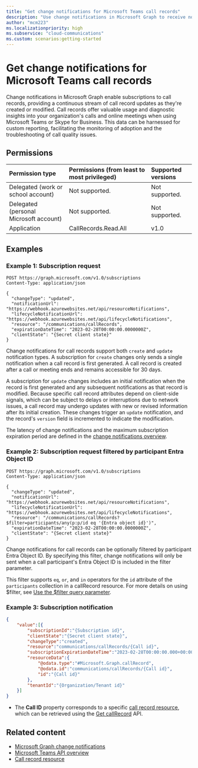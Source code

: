 ```yaml
---
title: "Get change notifications for Microsoft Teams call records"
description: "Use change notifications in Microsoft Graph to receive notifications for created and updated call records."
author: "mcm223"
ms.localizationpriority: high
ms.subservice: "cloud-communications"
ms.custom: scenarios:getting-started
---
```


# Get change notifications for Microsoft Teams call records

Change notifications in Microsoft Graph enable subscriptions to call records, providing a continuous stream of call record updates as they're created or modified. Call records offer valuable usage and diagnostic insights into your organization's calls and online meetings when using Microsoft Teams or Skype for Business. This data can be harnessed for custom reporting, facilitating the monitoring of adoption and the troubleshooting of call quality issues.

## Permissions

|Permission type      | Permissions (from least to most privileged)              | Supported versions |
|:--------------------|:---------------------------------------------------------|:-------------------|
|Delegated (work or school account) | Not supported. | Not supported. |
|Delegated (personal Microsoft account) | Not supported.    | Not supported. |
|Application | CallRecords.Read.All | v1.0 |

## Examples

### Example 1: Subscription request

```http
POST https://graph.microsoft.com/v1.0/subscriptions
Content-Type: application/json

{
  "changeType": "updated",
  "notificationUrl": "https://webhook.azurewebsites.net/api/resourceNotifications",
  "lifecycleNotificationUrl": "https://webhook.azurewebsites.net/api/lifecycleNotifications",
  "resource": "/communications/callRecords",
  "expirationDateTime": "2023-02-28T00:00:00.0000000Z",
  "clientState": "{Secret client state}"
}
```

Change notifications for call records support both `create` and `update` notification types. A subscription for `create` changes only sends a single notification when a call record is first generated. A call record is created after a call or meeting ends and remains accessible for 30 days. 

A subscription for `update` changes includes an initial notification when the record is first generated and any subsequent notifications as that record is modified. Because specific call record attributes depend on client-side signals, which can be subject to delays or interruptions due to network issues, a call record may undergo updates with new or revised information after its initial creation. These changes trigger an `update` notification, and the record's `version` field is incremented to indicate the modification.

The latency of change notifications and the maximum subscription expiration period are defined in the [change notifications overview](/graph/webhooks).

### Example 2: Subscription request filtered by participant Entra Object ID

```http
POST https://graph.microsoft.com/v1.0/subscriptions
Content-Type: application/json

{
  "changeType": "updated",
  "notificationUrl": "https://webhook.azurewebsites.net/api/resourceNotifications",
  "lifecycleNotificationUrl": "https://webhook.azurewebsites.net/api/lifecycleNotifications",
  "resource": "/communications/callRecords?$filter=participants/any(p:p/id eq '{Entra object id}')",
  "expirationDateTime": "2023-02-28T00:00:00.0000000Z",
  "clientState": "{Secret client state}"
}
```

Change notifications for call records can be optionally filtered by participant Entra Object ID. By specifying this filter, change notifications will only be sent when a call participant's Entra Object ID is included in the filter parameter.

This filter supports `eq`, `or`, and `in` operators for the `id` attribute of the `participants` collection in a callRecord resource. For more details on using $filter, see [Use the $filter query parameter](/graph/filter-query-parameter).

### Example 3: Subscription notification
```json
{
    "value":[{
        "subscriptionId":"{Subscription id}",
        "clientState":"{Secret client state}",
        "changeType":"created",
        "resource":"communications/callRecords/{Call id}",
        "subscriptionExpirationDateTime":"2023-02-28T00:00:00.000+00:00",
        "resourceData":{
            "@odata.type":"#Microsoft.Graph.callRecord",
            "@odata.id":"communications/callRecords/{Call id}",
            "id":"{Call id}"
        },
        "tenantId":"{Organization/Tenant id}"
    }]
}
```

- The **Call ID** property corresponds to a specific [call record resource](/graph/api/resources/callrecords-callrecord), which can be retrieved using the [Get callRecord](/graph/api/callrecords-callrecord-get) API.

## Related content

- [Microsoft Graph change notifications](/graph/webhooks)
- [Microsoft Teams API overview](/graph/teams-concept-overview)
- [Call record resource](/graph/api/resources/callrecords-callrecord)
